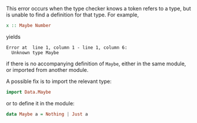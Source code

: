 This error occurs when the type checker knows a token refers to a type, but is unable to find a definition for that type. For example,

```purs
x :: Maybe Number
```

yields

```
Error at  line 1, column 1 - line 1, column 6:
  Unknown type Maybe
```

if there is no accompanying definition of `Maybe`, either in the same module, or imported from another module.

A possible fix is to import the relevant type:

```purs
import Data.Maybe
```

or to define it in the module:

```purs
data Maybe a = Nothing | Just a
```